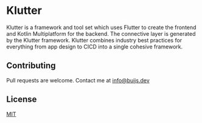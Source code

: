 # Klutter

Klutter is a framework and tool set which uses Flutter to create the frontend
and Kotlin Multiplatform for the backend. The connective layer is generated
by the Klutter framework. Klutter combines industry best practices
for everything from app design to CICD into a single cohesive framework.

## Contributing
Pull requests are welcome. Contact me at info@buijs.dev

## License
[MIT](https://choosealicense.com/licenses/mit/)